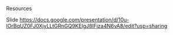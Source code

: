 Resources

Slide
https://docs.google.com/presentation/d/10u-lOrBqUZ0FJ0XjyLLtGRnGQ9KElgJ8lFjza4N6vA8/edit?usp=sharing
